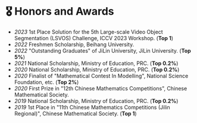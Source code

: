 # 🎖 Honors and Awards
- *2023* 1st Place Solution for the 5th Large-scale Video Object Segmentation (LSVOS) Challenge, ICCV 2023 Workshop. (<b>Top 1</b>)
- *2022* Freshmen Scholarship, Beihang University.
- *2022* "Outstanding Graduates" of JiLin University, JiLin University. (<b>Top 5%</b>) 
- *2021* National Scholarship, Ministry of Education, PRC. (<b>Top 0.2%</b>)
- *2020* National Scholarship, Ministry of Education, PRC. (<b>Top 0.2%</b>)
- *2020* Finalist of "Mathematical Contest In Modelling", National Science Foundation, etc. (<b>Top 2%</b>)
- *2020* First Prize in "12th Chinese Mathematics Competitions", Chinese Mathematical Society.
- *2019* National Scholarship, Ministry of Education, PRC. (<b>Top 0.2%</b>)
- *2019* 1st Place in "11th Chinese Mathematics Competitions (Jilin Regional)", Chinese Mathematical Society. (<b>Top 1</b>)
